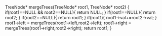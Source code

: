 TreeNode* mergeTrees(TreeNode* root1, TreeNode* root2) {
if(root1==NULL && root2==NULL){
return NULL;
}
if(root1==NULL){
return root2;
}
if(root2==NULL){
return root1;
}
if(root1){
root1->val+=root2->val;
}
root1->left = mergeTrees(root1->left,root2->left);
root1->right = mergeTrees(root1->right,root2->right);
return root1;
}